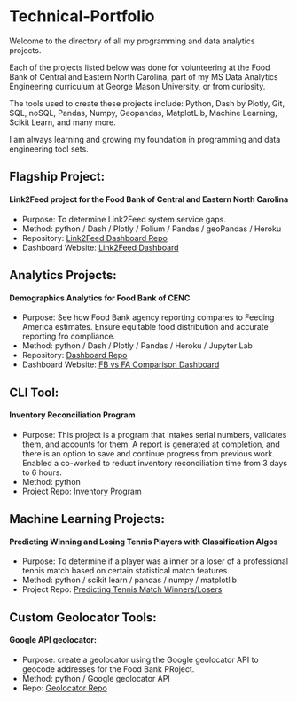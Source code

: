 # Technical-Portfolio
Welcome to the directory of all my programming and data analytics projects.

Each of the projects listed below was done for volunteering at the Food Bank of Central and Eastern North Carolina, part of my MS Data Analytics Engineering curriculum at George Mason University, or from curiosity. 

The tools used to create these projects include: Python, Dash by Plotly, Git, SQL, noSQL, Pandas, Numpy, Geopandas, MatplotLib, Machine Learning, Scikit Learn, and many more. 

I am always learning and growing my foundation in programming and data engineering tool sets. 


## Flagship Project: 
#### Link2Feed project for the Food Bank of Central and Eastern North Carolina
  - Purpose: To determine Link2Feed system service gaps.
  - Method: python / Dash / Plotly / Folium / Pandas / geoPandas / Heroku
  - Repository: [Link2Feed Dashboard Repo](https://github.com/htwalden/Food-Bank-CENC-Link2Feed) 
  - Dashboard Website: [Link2Feed Dashboard](https://fbcencl2f.herokuapp.com)


## Analytics Projects:
#### Demographics Analytics for Food Bank of CENC 
  - Purpose: See how Food Bank agency reporting compares to Feeding America estimates. Ensure equitable food distribution and accurate reporting fro compliance. 
  - Method: python / Dash / Plotly / Pandas / Heroku / Jupyter Lab
  - Repository: [Dashboard Repo](https://github.com/htwalden/FB-FA-comparison-db) 
  - Dashboard Website: [FB vs FA Comparison Dashboard](https://fbfacompare.herokuapp.com)


## CLI Tool:
#### Inventory Reconciliation Program
  - Purpose: This project is a program that intakes serial numbers, validates them, and accounts for them. A report is generated at completion, and there is an option to save and continue progress from previous work. Enabled a co-worked to reduct inventory reconciliation time from 3 days to 6 hours. 
  - Method: python
  - Project Repo: [Inventory Program](https://github.com/htwalden/inventory_program)


## Machine Learning Projects: 
#### Predicting Winning and Losing Tennis Players with Classification Algos
  - Purpose: To determine if a player was a inner or a loser of a professional tennis match based on certain statistical match features. 
  - Method: python / scikit learn / pandas / numpy / matplotlib 
  - Project Repo: [Predicting Tennis Match Winners/Losers](https://github.com/htwalden/TennisProj)
  
  
## Custom Geolocator Tools:
  #### Google API geolocator:
  - Purpose: create a geolocator using the Google geolocator API to geocode addresses for the Food Bank PRoject. 
  - Method: python / Google geolocator API
  - Repo: [Geolocator Repo](https://github.com/htwalden/geolocators)
